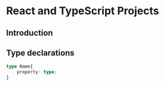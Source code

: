 # React and TypeScript Projects

## Introduction

## Type declarations

```ts
type Name{
    property: type;
}
```
